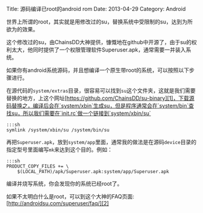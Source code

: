 Title: 源码编译已root的android rom
Date: 2013-04-29
Category: Android

世界上所谓的root，其实就是用修改过的su，替换系统中受限制的su，达到为所欲为的效果。

这个修改过的su，由ChainsDD大神提供，慷慨地在github中开源了，由于su的权利太大，他同时提供了一个权限管理软件Superuser.apk，通常需要一并装入系统。

如果你有android系统源码，并且想编译一个原生带root的系统，可以按照以下步骤进行。

在源代码的`system/extras`目录，很容易可以找到`su`这个文件夹，这就是我们需要替换的地方，上这个网址[https://github.com/ChainsDD/su-binary][1]，下载源码替换之，编译后会在`system/xbin`生成su，但是程序通常会在`system/bin`查找su，所以我们需要在`init.rc`做一个链接到`system/xbin/su`

    :::sh
    symlink /system/xbin/su /system/bin/su

再把`Superuser.apk`，放到`system/app`里面，通常我的做法是在源码`device`目录的指定型号里面编写`mk`来达到这个目的。例如：

    :::sh
    PRODUCT_COPY_FILES += \
    	$(LOCAL_PATH)/apk/Superuser.apk:system/app/Superuser.apk

编译并烧写系统，你会发现你的系统已经root了。

如果不太明白什么是root，可以到这个大神的FAQ页面:[http://androidsu.com/superuser/faq/][2]

[1]:https://github.com/ChainsDD/su-binary
[2]:http://androidsu.com/superuser/faq/

